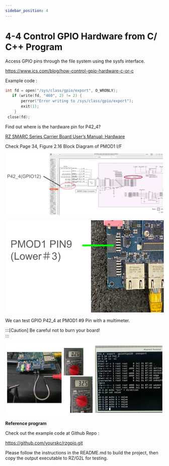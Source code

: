 ```yaml
---
sidebar_position: 4
---
```

# 4-4 Control GPIO Hardware from C/ C++ Program

Access GPIO pins through the file system using the sysfs interface.

<https://www.ics.com/blog/how-control-gpio-hardware-c-or-c>

Example code :

```cpp
int fd = open("/sys/class/gpio/export", O_WRONLY);
   if (write(fd, "460", 2) != 2) {
       perror("Error writing to /sys/class/gpio/export");
       exit(1);
    }
 close(fd);
```

Find out where is the hardware pin for P42_4?

[RZ SMARC Series Carrier Board User’s Manual: Hardware](https://www.renesas.com/en/document/mat/rz-smarc-series-carrier-board-users-manual-hardware?r=1518686)

Check Page 34, Figure 2.16 Block Diagram of PMOD1 I/F

![GPIO_02](./image/GPIO_02.png)

![GPIO_03](./image/GPIO_03.png)

We can test GPIO P42_4 at PMOD1 #9 Pin with a multimeter.

:::[Caution]
Be careful not to burn your board!  
:::

![GPIO_04](./image/GPIO_04.png)

**Reference program**  

Check out the example code at Github Repo :

<https://github.com/yourskc/rzgpio.git>

Please follow the instructions in the README.md to build the project, then copy the output executable to RZ/G2L for testing.  
